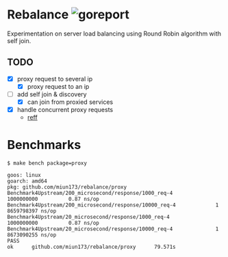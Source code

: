 # Rebalance ![goreport](https://goreportcard.com/badge/github.com/miun173/rebalance)

Experimentation on server load balancing using Round Robin algorithm with self join.

## TODO
- [x] proxy request to several ip
    - [x] proxy request to an ip
- [ ] add self join & discovery
    - [x] can join from proxied services
- [x] handle concurrent proxy requests
    - [reff](https://kasvith.github.io/posts/lets-create-a-simple-lb-go)

# Benchmarks
`$ make bench package=proxy`
```
goos: linux
goarch: amd64
pkg: github.com/miun173/rebalance/proxy
Benchmark4Upstream/200_microsecond/response/1000_req-4              1000000000          0.87 ns/op
Benchmark4Upstream/200_microsecond/response/10000_req-4             1                   8659798397 ns/op
Benchmark4Upstream/20_microsecond/response/1000_req-4               1000000000          0.87 ns/op
Benchmark4Upstream/20_microsecond/response/10000_req-4              1                   8673090255 ns/op
PASS
ok      github.com/miun173/rebalance/proxy      79.571s
```
